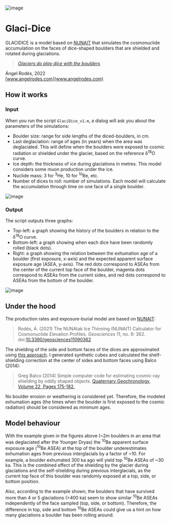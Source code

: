 ![image](https://user-images.githubusercontent.com/53089531/173842728-4790a738-5ac7-4383-b151-a57a44aef994.png)

# Glaci-Dice

GLACIDICE is a model based on [NUNAIT](https://github.com/angelrodes/NUNAIT) that simulates the cosmonuclide accumulation on the faces of dice-shaped boulders that are shielded and rotated during glaciations.

>[*Glaciers do play dice with the boulders*](https://en.wiktionary.org/wiki/God_does_not_play_dice_with_the_universe)

Ángel Rodés, 2022  
[www.angelrodes.com](www.angelrodes.com)

## How it works

### Input 

When you run the script ```GlaciDice_v1.m```, a dialog will ask you about the parameters of the simulations:

- Boulder size: range for side lengths of the diced-boulders, in cm.
- Last deglaciation: range of ages (in years) when the area was deglaciated. This will define when the boulders were exposed to cosmic radiation or shielded under the glacier, based on the reference δ<sup>18</sup>O curve.
- Ice depth: the thickness of ice during glaciations in metres. This model considers some muon production under the ice.
- Nuclide mass: 3 for <sup>3</sup>He, 10 for <sup>10</sup>Be, etc.
- Number of dices to roll: number of simulations. Each model will calculate the accumulation through time on one face of a single boulder.

![image](https://user-images.githubusercontent.com/53089531/173845895-d71de27a-66a2-4f9b-9982-d5cecf9a91c3.png)

### Output

The script outputs three graphs:

- Top-left: a graph showing the history of the boulders in relation to the δ<sup>18</sup>O curve.
- Bottom-left: a graph showing when each dice have been randomly rolled (black dots).
- Right: a graph showing the relation between the exhumation age of a boulder (first exposure, x-axis) and the expected apparent surface exposure age (ASEA, y-axis). The red dots correspond to ASEAs from the center of the current top face of the boulder, magenta dots correspond to ASEAs from the current sides, and red dots correspond to ASEAs from the bottom of the boulder.

![image](https://user-images.githubusercontent.com/53089531/173847177-21ab72d9-0d57-4e9b-8e59-a5953dfceb78.png)

## Under the hood

The production rates and exposure-burial model are based on [NUNAIT](https://github.com/angelrodes/NUNAIT):

>Rodés, Á. (2021) The NUNAtak Ice Thinning (NUNAIT) Calculator for Cosmonuclide Elevation Profiles. *Geosciences* 11, no. 9: 362. doi:[10.3390/geosciences11090362](https://doi.org/10.3390/geosciences11090362)

The shielding of the side and bottom faces of the dices are approximated using [this approach](https://github.com/angelrodes/Shielding_of_dice-shaped_boulders). I generated synthetic cubes and calculated the shelf-shielding correction at the center of sides and bottom faces using Balco (2014):

> Greg Balco (2014) Simple computer code for estimating cosmic-ray shielding by oddly shaped objects. [Quaternary Geochronology, Volume 22, Pages 175-182.](https://doi.org/10.1016/j.quageo.2013.12.002)

No boulder erosion or weathering is considered yet. Therefore, the modeled exhumation ages (the times when the boulder is first exposed to the cosmic radiation) should be considered as minimum ages.

## Model behaviour 

With the example given in the figures above (~2m boulders in an area that was deglaciated after the Younger Dryas) the <sup>10</sup>Be apparent surface exposure age (<sup>10</sup>Be ASEA) at the top of the boulder underestimates exhumation ages from previous interglacials by a factor of ~10. For example, a boulder exhumated 300 ka ago will yield top <sup>10</sup>Be ASEAs of ~30 ka. This is the combined effect of the shielding by the glacier during glaciations and the self-shielding during previous interglacials, as the current top face of this boulder was randomly exposed at a top, side, or bottom position.

Also, according to the example shown, the boulders that have survived more than 4 or 5 glaciations (>400 ka) seem to show similar <sup>10</sup>Be ASEAs independently of the face sampled (top, side, or bottom). Therefore, the difference in top, side and bottom <sup>10</sup>Be ASEAs could give us a hint on how many glaciations a boulder has been rolling around.
